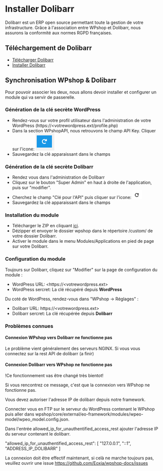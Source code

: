 # Installer Dolibarr

Dolibarr est un ERP open source permettant toute la gestion de votre infrastructure. Grâce à l'association entre WPshop et Dolibarr, nous assurons la conformité aux normes RGPD françaises.

## Téléchargement de Dolibarr

* [Télécharger Dolibarr](https://www.dolibarr.fr/telechargements)
* [Installer Dolibarr](https://wiki.dolibarr.org/index.php/Installation_-_Mise_%C3%A0_jour)

## Synchronisation WPshop & Dolibarr

Pour pouvoir associer les deux, nous allons devoir installer et configurer un module qui va servir de passerelle.

### Génération de la clé secrète WordPress

* Rendez-vous sur votre profil utilisateur dans l'administration de votre WordPress (https://<votrewordpress.ext/profile.php)
* Dans la section WPshopAPI, nous retrouvons le champ API Key. Cliquer sur l'icone: ![](https://github.com/Eoxia/wpshop-docs/blob/master/images/generate-api-key.PNG)
* Sauvegardez la clé apparaissant dans le champs

### Génération de la clé secrète Dolibarr

* Rendez vous dans l'administration de Dolibarr
* Cliquez sur le bouton "Super Admin" en haut à droite de l'application, puis sur "modifier".
* Cherchez le champ "Clé pour l'API" puis cliquer sur l'icone: ![](https://github.com/Eoxia/wpshop-docs/blob/master/images/generate-api-key-doli.PNG)
* Sauvegardez la clé apparaissant dans le champs

### Installation du module

* Télécharger le ZIP en cliquant [ici](https://github.com/Eoxia/doli-wpshop/archive/master.zip).
* Dézipper et envoyer le dossier wpshop dans le répertoire /custom/ de votre dossier Dolibarr.
* Activer le module dans le menu Modules/Applications en pied de page sur votre Dolibarr.

### Configuration du module

Toujours sur Dolibarr, cliquez sur "Modifier" sur la page de configuration du module :

* WordPress URL: <https://<votrewordpress.ext>
* WordPress sercret: La clé récupéré depuis **WordPress**

Du coté de WordPress, rendez-vous dans "WPshop -> Réglages" :

* Dolibarr URL: https://<votrewordpress.ext>
* Dolibarr sercret: La clé récupérée depuis **Dolibarr**

### Problèmes connues

#### Connexion WPshop vers Dolibarr ne fonctionne pas

Le problème vient généralement des serveurs NGINX.
Si vous vous connectez sur la rest API de dolibarr (a finir)

#### Connexion Dolibarr vers WPshop ne fonctionne pas

!Ce fonctionnement vas être changé très bientot!

Si vous rencontrez ce message, c'est que la connexion vers WPshop ne fonctionne pas.
[](https://github.com/Eoxia/wpshop-docs/blob/master/images/dolibarrconnexionfailed.png?raw=true)

Vous devez autoriser l'adresse IP de dolibarr depuis notre framework.

Connecter vous en FTP sur le serveur du WordPress contenant le WPshop puis aller dans wpshop/core/external/eo-framework/modules/wpeo-model/wpeo_model.config.json.

Dans l'entrée allowed_ip_for_unauthentified_access_rest ajouter l'adresse IP du serveur contenant le dolibarr.

"allowed_ip_for_unauthentified_access_rest": [
		"127.0.0.1",
		"::1",
    "ADDRESS_IP_DOLIBARR"
	]
  
  La connexion doit être effectif maintenant, si celà ne marche toujours pas, veuillez ouvrir une issue https://github.com/Eoxia/wpshop-docs/issues

